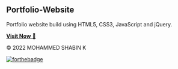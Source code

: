## Portfolio-Website
Portfolio website build using HTML5, CSS3, JavaScript and jQuery.

<a href="https://shabin-k.github.io/portfolio-website/" target="_blank">**Visit Now** 🚀</a>

© 2022 MOHAMMED SHABIN K


[![forthebadge](https://forthebadge.com/images/badges/built-with-love.svg)](https://forthebadge.com)
